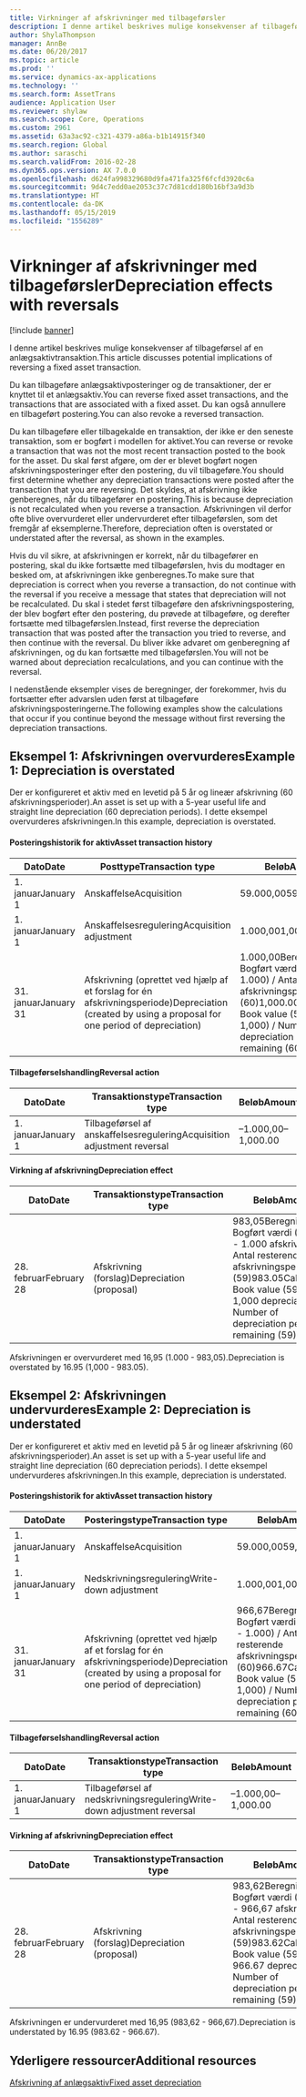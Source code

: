 ```yaml
---
title: Virkninger af afskrivninger med tilbageførsler
description: I denne artikel beskrives mulige konsekvenser af tilbageførsel af en anlægsaktivtransaktion.
author: ShylaThompson
manager: AnnBe
ms.date: 06/20/2017
ms.topic: article
ms.prod: ''
ms.service: dynamics-ax-applications
ms.technology: ''
ms.search.form: AssetTrans
audience: Application User
ms.reviewer: shylaw
ms.search.scope: Core, Operations
ms.custom: 2961
ms.assetid: 63a3ac92-c321-4379-a86a-b1b14915f340
ms.search.region: Global
ms.author: saraschi
ms.search.validFrom: 2016-02-28
ms.dyn365.ops.version: AX 7.0.0
ms.openlocfilehash: d624fa998329680d9fa471fa325f6fcfd3920c6a
ms.sourcegitcommit: 9d4c7edd0ae2053c37c7d81cdd180b16bf3a9d3b
ms.translationtype: HT
ms.contentlocale: da-DK
ms.lasthandoff: 05/15/2019
ms.locfileid: "1556289"
---
```

# <a name="depreciation-effects-with-reversals"></a><span data-ttu-id="6e132-103">Virkninger af afskrivninger med tilbageførsler</span><span class="sxs-lookup"><span data-stu-id="6e132-103">Depreciation effects with reversals</span></span>

[!include [banner](../includes/banner.md)]

<span data-ttu-id="6e132-104">I denne artikel beskrives mulige konsekvenser af tilbageførsel af en anlægsaktivtransaktion.</span><span class="sxs-lookup"><span data-stu-id="6e132-104">This article discusses potential implications of reversing a fixed asset transaction.</span></span> 

<span data-ttu-id="6e132-105">Du kan tilbageføre anlægsaktivposteringer og de transaktioner, der er knyttet til et anlægsaktiv.</span><span class="sxs-lookup"><span data-stu-id="6e132-105">You can reverse fixed asset transactions, and the transactions that are associated with a fixed asset.</span></span> <span data-ttu-id="6e132-106">Du kan også annullere en tilbageført postering.</span><span class="sxs-lookup"><span data-stu-id="6e132-106">You can also revoke a reversed transaction.</span></span> 

<span data-ttu-id="6e132-107">Du kan tilbageføre eller tilbagekalde en transaktion, der ikke er den seneste transaktion, som er bogført i modellen for aktivet.</span><span class="sxs-lookup"><span data-stu-id="6e132-107">You can reverse or revoke a transaction that was not the most recent transaction posted to the book for the asset.</span></span> <span data-ttu-id="6e132-108">Du skal først afgøre, om der er blevet bogført nogen afskrivningsposteringer efter den postering, du vil tilbageføre.</span><span class="sxs-lookup"><span data-stu-id="6e132-108">You should first determine whether any depreciation transactions were posted after the transaction that you are reversing.</span></span> <span data-ttu-id="6e132-109">Det skyldes, at afskrivning ikke genberegnes, når du tilbagefører en postering.</span><span class="sxs-lookup"><span data-stu-id="6e132-109">This is because depreciation is not recalculated when you reverse a transaction.</span></span> <span data-ttu-id="6e132-110">Afskrivningen vil derfor ofte blive overvurderet eller undervurderet efter tilbageførslen, som det fremgår af eksemplerne.</span><span class="sxs-lookup"><span data-stu-id="6e132-110">Therefore, depreciation often is overstated or understated after the reversal, as shown in the examples.</span></span> 

<span data-ttu-id="6e132-111">Hvis du vil sikre, at afskrivningen er korrekt, når du tilbagefører en postering, skal du ikke fortsætte med tilbageførslen, hvis du modtager en besked om, at afskrivningen ikke genberegnes.</span><span class="sxs-lookup"><span data-stu-id="6e132-111">To make sure that depreciation is correct when you reverse a transaction, do not continue with the reversal if you receive a message that states that depreciation will not be recalculated.</span></span> <span data-ttu-id="6e132-112">Du skal i stedet først tilbageføre den afskrivningspostering, der blev bogført efter den postering, du prøvede at tilbageføre, og derefter fortsætte med tilbageførslen.</span><span class="sxs-lookup"><span data-stu-id="6e132-112">Instead, first reverse the depreciation transaction that was posted after the transaction you tried to reverse, and then continue with the reversal.</span></span> <span data-ttu-id="6e132-113">Du bliver ikke advaret om genberegning af afskrivningen, og du kan fortsætte med tilbageførslen.</span><span class="sxs-lookup"><span data-stu-id="6e132-113">You will not be warned about depreciation recalculations, and you can continue with the reversal.</span></span> 

<span data-ttu-id="6e132-114">I nedenstående eksempler vises de beregninger, der forekommer, hvis du fortsætter efter advarslen uden først at tilbageføre afskrivningsposteringerne.</span><span class="sxs-lookup"><span data-stu-id="6e132-114">The following examples show the calculations that occur if you continue beyond the message without first reversing the depreciation transactions.</span></span>

## <a name="example-1-depreciation-is-overstated"></a><span data-ttu-id="6e132-115">Eksempel 1: Afskrivningen overvurderes</span><span class="sxs-lookup"><span data-stu-id="6e132-115">Example 1: Depreciation is overstated</span></span>
<span data-ttu-id="6e132-116">Der er konfigureret et aktiv med en levetid på 5 år og lineær afskrivning (60 afskrivningsperioder).</span><span class="sxs-lookup"><span data-stu-id="6e132-116">An asset is set up with a 5-year useful life and straight line depreciation (60 depreciation periods).</span></span> <span data-ttu-id="6e132-117">I dette eksempel overvurderes afskrivningen.</span><span class="sxs-lookup"><span data-stu-id="6e132-117">In this example, depreciation is overstated.</span></span>
#### <a name="asset-transaction-history"></a><span data-ttu-id="6e132-118">Posteringshistorik for aktiv</span><span class="sxs-lookup"><span data-stu-id="6e132-118">Asset transaction history</span></span>

| <span data-ttu-id="6e132-119">Dato</span><span class="sxs-lookup"><span data-stu-id="6e132-119">Date</span></span>       | <span data-ttu-id="6e132-120">Posttype</span><span class="sxs-lookup"><span data-stu-id="6e132-120">Transaction type</span></span>                                                          | <span data-ttu-id="6e132-121">Beløb</span><span class="sxs-lookup"><span data-stu-id="6e132-121">Amount</span></span>                                    |
|------------|---------------------------------------------------------------------------|-------------------------------------------|
| <span data-ttu-id="6e132-122">1. januar</span><span class="sxs-lookup"><span data-stu-id="6e132-122">January 1</span></span>  | <span data-ttu-id="6e132-123">Anskaffelse</span><span class="sxs-lookup"><span data-stu-id="6e132-123">Acquisition</span></span>                                                               | <span data-ttu-id="6e132-124">59.000,00</span><span class="sxs-lookup"><span data-stu-id="6e132-124">59,000.00</span></span>                                 |
| <span data-ttu-id="6e132-125">1. januar</span><span class="sxs-lookup"><span data-stu-id="6e132-125">January 1</span></span>  | <span data-ttu-id="6e132-126">Anskaffelsesregulering</span><span class="sxs-lookup"><span data-stu-id="6e132-126">Acquisition adjustment</span></span>                                                    | <span data-ttu-id="6e132-127">1.000,00</span><span class="sxs-lookup"><span data-stu-id="6e132-127">1,000.00</span></span>                                  |
| <span data-ttu-id="6e132-128">31. januar</span><span class="sxs-lookup"><span data-stu-id="6e132-128">January 31</span></span> | <span data-ttu-id="6e132-129">Afskrivning (oprettet ved hjælp af et forslag for én afskrivningsperiode)</span><span class="sxs-lookup"><span data-stu-id="6e132-129">Depreciation (created by using a proposal for one period of depreciation)</span></span> | <span data-ttu-id="6e132-130">1.000,00Beregning: Bogført værdi (59.000 + 1.000) / Antal resterende afskrivningsperioder (60)</span><span class="sxs-lookup"><span data-stu-id="6e132-130">1,000.00Calculation: Book value (59,000 + 1,000) / Number of depreciation periods remaining (60)</span></span> |

#### <a name="reversal-action"></a><span data-ttu-id="6e132-131">Tilbageførselshandling</span><span class="sxs-lookup"><span data-stu-id="6e132-131">Reversal action</span></span>

| <span data-ttu-id="6e132-132">Dato</span><span class="sxs-lookup"><span data-stu-id="6e132-132">Date</span></span>      | <span data-ttu-id="6e132-133">Transaktionstype</span><span class="sxs-lookup"><span data-stu-id="6e132-133">Transaction type</span></span>                | <span data-ttu-id="6e132-134">Beløb</span><span class="sxs-lookup"><span data-stu-id="6e132-134">Amount</span></span>    |
|-----------|---------------------------------|-----------|
| <span data-ttu-id="6e132-135">1. januar</span><span class="sxs-lookup"><span data-stu-id="6e132-135">January 1</span></span> | <span data-ttu-id="6e132-136">Tilbageførsel af anskaffelsesregulering</span><span class="sxs-lookup"><span data-stu-id="6e132-136">Acquisition adjustment reversal</span></span> | <span data-ttu-id="6e132-137">–1.000,00</span><span class="sxs-lookup"><span data-stu-id="6e132-137">–1,000.00</span></span> |

#### <a name="depreciation-effect"></a><span data-ttu-id="6e132-138">Virkning af afskrivning</span><span class="sxs-lookup"><span data-stu-id="6e132-138">Depreciation effect</span></span>

| <span data-ttu-id="6e132-139">Dato</span><span class="sxs-lookup"><span data-stu-id="6e132-139">Date</span></span>        | <span data-ttu-id="6e132-140">Transaktionstype</span><span class="sxs-lookup"><span data-stu-id="6e132-140">Transaction type</span></span>        | <span data-ttu-id="6e132-141">Beløb</span><span class="sxs-lookup"><span data-stu-id="6e132-141">Amount</span></span>                                                                                |
|-------------|-------------------------|---------------------------------------------------------------------------------------|
| <span data-ttu-id="6e132-142">28. februar</span><span class="sxs-lookup"><span data-stu-id="6e132-142">February 28</span></span> | <span data-ttu-id="6e132-143">Afskrivning (forslag)</span><span class="sxs-lookup"><span data-stu-id="6e132-143">Depreciation (proposal)</span></span> | <span data-ttu-id="6e132-144">983,05Beregning: Bogført værdi (59.000 - 1.000 afskrivning) / Antal resterende afskrivningsperioder (59)</span><span class="sxs-lookup"><span data-stu-id="6e132-144">983.05Calculation: Book value (59,000 - 1,000 depreciation) / Number of depreciation periods remaining (59)</span></span> |

<span data-ttu-id="6e132-145">Afskrivningen er overvurderet med 16,95 (1.000 - 983,05).</span><span class="sxs-lookup"><span data-stu-id="6e132-145">Depreciation is overstated by 16.95 (1,000 - 983.05).</span></span>

## <a name="example-2-depreciation-is-understated"></a><span data-ttu-id="6e132-146">Eksempel 2: Afskrivningen undervurderes</span><span class="sxs-lookup"><span data-stu-id="6e132-146">Example 2: Depreciation is understated</span></span>
<span data-ttu-id="6e132-147">Der er konfigureret et aktiv med en levetid på 5 år og lineær afskrivning (60 afskrivningsperioder).</span><span class="sxs-lookup"><span data-stu-id="6e132-147">An asset is set up with a 5-year useful life and straight line depreciation (60 depreciation periods).</span></span> <span data-ttu-id="6e132-148">I dette eksempel undervurderes afskrivningen.</span><span class="sxs-lookup"><span data-stu-id="6e132-148">In this example, depreciation is understated.</span></span>
#### <a name="asset-transaction-history"></a><span data-ttu-id="6e132-149">Posteringshistorik for aktiv</span><span class="sxs-lookup"><span data-stu-id="6e132-149">Asset transaction history</span></span>

| <span data-ttu-id="6e132-150">Dato</span><span class="sxs-lookup"><span data-stu-id="6e132-150">Date</span></span>       | <span data-ttu-id="6e132-151">Posteringstype</span><span class="sxs-lookup"><span data-stu-id="6e132-151">Transaction type</span></span>                                                          | <span data-ttu-id="6e132-152">Beløb</span><span class="sxs-lookup"><span data-stu-id="6e132-152">Amount</span></span>                                      |
|------------|---------------------------------------------------------------------------|---------------------------------------------|
| <span data-ttu-id="6e132-153">1. januar</span><span class="sxs-lookup"><span data-stu-id="6e132-153">January 1</span></span>  | <span data-ttu-id="6e132-154">Anskaffelse</span><span class="sxs-lookup"><span data-stu-id="6e132-154">Acquisition</span></span>                                                               | <span data-ttu-id="6e132-155">59.000,00</span><span class="sxs-lookup"><span data-stu-id="6e132-155">59,000.00</span></span>                                   |
| <span data-ttu-id="6e132-156">1. januar</span><span class="sxs-lookup"><span data-stu-id="6e132-156">January 1</span></span>  | <span data-ttu-id="6e132-157">Nedskrivningsregulering</span><span class="sxs-lookup"><span data-stu-id="6e132-157">Write-down adjustment</span></span>                                                     | <span data-ttu-id="6e132-158">1.000,00</span><span class="sxs-lookup"><span data-stu-id="6e132-158">1,000.00</span></span>                                    |
| <span data-ttu-id="6e132-159">31. januar</span><span class="sxs-lookup"><span data-stu-id="6e132-159">January 31</span></span> | <span data-ttu-id="6e132-160">Afskrivning (oprettet ved hjælp af et forslag for én afskrivningsperiode)</span><span class="sxs-lookup"><span data-stu-id="6e132-160">Depreciation (created by using a proposal for one period of depreciation)</span></span> | <span data-ttu-id="6e132-161">966,67Beregning: Bogført værdi (59.000 - 1.000) / Antal resterende afskrivningsperioder (60)</span><span class="sxs-lookup"><span data-stu-id="6e132-161">966.67Calculation: Book value (59,000 - 1,000) / Number of depreciation periods remaining (60)</span></span> |

#### <a name="reversal-action"></a><span data-ttu-id="6e132-162">Tilbageførselshandling</span><span class="sxs-lookup"><span data-stu-id="6e132-162">Reversal action</span></span>

| <span data-ttu-id="6e132-163">Dato</span><span class="sxs-lookup"><span data-stu-id="6e132-163">Date</span></span>      | <span data-ttu-id="6e132-164">Transaktionstype</span><span class="sxs-lookup"><span data-stu-id="6e132-164">Transaction type</span></span>               | <span data-ttu-id="6e132-165">Beløb</span><span class="sxs-lookup"><span data-stu-id="6e132-165">Amount</span></span>    |
|-----------|--------------------------------|-----------|
| <span data-ttu-id="6e132-166">1. januar</span><span class="sxs-lookup"><span data-stu-id="6e132-166">January 1</span></span> | <span data-ttu-id="6e132-167">Tilbageførsel af nedskrivningsregulering</span><span class="sxs-lookup"><span data-stu-id="6e132-167">Write-down adjustment reversal</span></span> | <span data-ttu-id="6e132-168">–1.000,00</span><span class="sxs-lookup"><span data-stu-id="6e132-168">–1,000.00</span></span> |

#### <a name="depreciation-effect"></a><span data-ttu-id="6e132-169">Virkning af afskrivning</span><span class="sxs-lookup"><span data-stu-id="6e132-169">Depreciation effect</span></span>

| <span data-ttu-id="6e132-170">Dato</span><span class="sxs-lookup"><span data-stu-id="6e132-170">Date</span></span>        | <span data-ttu-id="6e132-171">Transaktionstype</span><span class="sxs-lookup"><span data-stu-id="6e132-171">Transaction type</span></span>        | <span data-ttu-id="6e132-172">Beløb</span><span class="sxs-lookup"><span data-stu-id="6e132-172">Amount</span></span>                                                                                       |
|-------------|-------------------------|----------------------------------------------------------------------------------------------|
| <span data-ttu-id="6e132-173">28. februar</span><span class="sxs-lookup"><span data-stu-id="6e132-173">February 28</span></span> | <span data-ttu-id="6e132-174">Afskrivning (forslag)</span><span class="sxs-lookup"><span data-stu-id="6e132-174">Depreciation (proposal)</span></span> | <span data-ttu-id="6e132-175">983,62Beregning: Bogført værdi (59.000 - 966,67 afskrivning) / Antal resterende afskrivningsperioder (59)</span><span class="sxs-lookup"><span data-stu-id="6e132-175">983.62Calculation: Book value (59,000 - 966.67 depreciation) / Number of depreciation periods remaining (59)</span></span> |

<span data-ttu-id="6e132-176">Afskrivningen er undervurderet med 16,95 (983,62 - 966,67).</span><span class="sxs-lookup"><span data-stu-id="6e132-176">Depreciation is understated by 16.95 (983.62 - 966.67).</span></span>



<a name="additional-resources"></a><span data-ttu-id="6e132-177">Yderligere ressourcer</span><span class="sxs-lookup"><span data-stu-id="6e132-177">Additional resources</span></span>
--------

[<span data-ttu-id="6e132-178">Afskrivning af anlægsaktiv</span><span class="sxs-lookup"><span data-stu-id="6e132-178">Fixed asset depreciation</span></span>](fixed-asset-depreciation.md)



